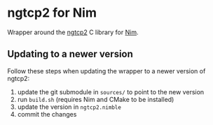 ngtcp2 for Nim
==============

Wrapper around the [ngtcp2](https://github.com/ngtcp2/ngtcp2) C library for
[Nim](https://nim-lang.org/).

Updating to a newer version
---------------------------

Follow these steps when updating the wrapper to a newer version of ngtcp2:

   1. update the git submodule in `sources/` to point to the new version
   2. run `build.sh` (requires Nim and CMake to be installed)
   3. update the version in `ngtcp2.nimble`
   4. commit the changes
